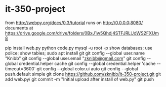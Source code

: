# it-350-project

from http://webpy.org/docs/0.3/tutorial
runs on http://0.0.0.0:8080/
documents at https://drive.google.com/drive/folders/0BxJ1w5Qhdj4STFJRLUdWS2FXUm8

pip install web.py
python code.py
mysql -u root -p
    show databases;
    use police;
    show tables;
sudo apt install git
git config --global user.name "Knibb"
git config --global user.email "zknibb@gmail.com"
git config --global credential.helper cache
git config --global credential.helper 'cache --timeout=3600'
git config --global color.ui auto
git config --global push.default simple
git clone https://github.com/zknibb/it-350-project.git
git add web.py/
git commit -m "Initial upload after install of web.py"
git push